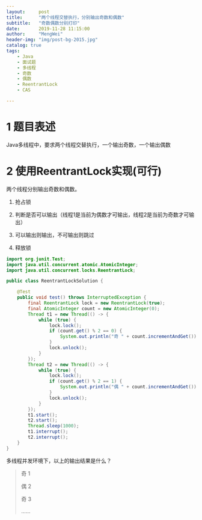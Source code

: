 ```yaml
---
layout:     post
title:      "两个线程交替执行，分别输出奇数和偶数"
subtitle:   "奇数偶数分别打印"
date:       2019-11-28 11:15:00
author:     "MengWei"
header-img: "img/post-bg-2015.jpg"
catalog: true
tags:
    - Java
    - 面试题
    - 多线程
    - 奇数
    - 偶数
    - ReentrantLock
    - CAS

---
```


# 1 题目表述

Java多线程中，要求两个线程交替执行，一个输出奇数，一个输出偶数



# 2 使用ReentrantLock实现(可行)

两个线程分别输出奇数和偶数。

1. 抢占锁

2. 判断是否可以输出（线程1是当前为偶数才可输出，线程2是当前为奇数才可输出）

3. 可以输出则输出，不可输出则跳过
4. 释放锁

```java
import org.junit.Test;
import java.util.concurrent.atomic.AtomicInteger;
import java.util.concurrent.locks.ReentrantLock;

public class ReentrantLockSolution {

    @Test
    public void test() throws InterruptedException {
        final ReentrantLock lock = new ReentrantLock(true);
        final AtomicInteger count = new AtomicInteger(0);
        Thread t1 = new Thread(() -> {
            while (true) {
                lock.lock();
                if (count.get() % 2 == 0) {
                    System.out.println("奇 " + count.incrementAndGet());
                }
                lock.unlock();
            }
        });
        Thread t2 = new Thread(() -> {
            while (true) {
                lock.lock();
                if (count.get() % 2 == 1) {
                    System.out.println("偶 " + count.incrementAndGet());
                }
                lock.unlock();
            }
        });
        t1.start();
        t2.start();
        Thread.sleep(1000);
        t1.interrupt();
        t2.interrupt();
    }
}

```

多线程并发环境下，以上的输出结果是什么？

>奇 1
>
>偶 2
>
>奇 3
>
>......




